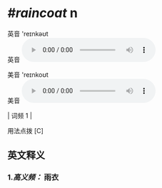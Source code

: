 # ***\#raincoat*** n
英音 'reɪnkəʊt  
英音
<audio src="./media/raincoat-B.aac" controls="controls"></audio>

美音 'reɪnkoʊt  
美音
<audio src="./media/raincoat.aac" controls="controls"></audio>



| 词频 1 |  

用法点拨  [C]

英文释义
---
### 1.*高义频：* **雨衣**  


